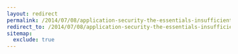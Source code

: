```yaml
---
layout: redirect
permalink: /2014/07/08/application-security-the-essentials-insufficient-transport-layer-protection
redirect_to: /2014/07/08/application-security-the-essentials-insufficient-transport-layer-protection/
sitemap:
  exclude: true
---
```

